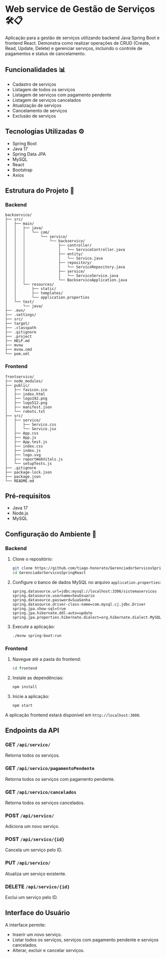 # Web service de Gestão de Serviços 🛠️📋

Aplicação para a gestão de serviços utilizando backend Java Spring Boot e frontend React. Demonstra como realizar operações de CRUD (Create, Read, Update, Delete) e gerenciar serviços, incluindo o controle de pagamentos e status de cancelamento.

## Funcionalidades 📊
- Cadastro de serviços
- Listagem de todos os serviços
- Listagem de serviços com pagamento pendente
- Listagem de serviços cancelados
- Atualização de serviços
- Cancelamento de serviços
- Exclusão de serviços

## Tecnologias Utilizadas ⚙️
- Spring Boot
- Java 17
- Spring Data JPA
- MySQL
- React
- Bootstrap
- Axios

## Estrutura do Projeto 📁

### Backend

```plaintext
backservico/
├── src/
│   ├── main/
│   │   ├── java/
│   │   │   └── com/
│   │   │       └── servico/
│   │   │           └── backservico/
│   │   │               ├── controller/
│   │   │               │   └── ServicoController.java
│   │   │               ├── entity/
│   │   │               │   └── Servico.java
│   │   │               ├── repository/
│   │   │               │   └── ServicoRepository.java
│   │   │               ├── service/
│   │   │               │   └── ServicoService.java
│   │   │               └── BackservicoApplication.java
│   │   └── resources/
│   │       ├── static/
│   │       ├── templates/
│   │       └── application.properties
│   └── test/
│       └── java/
├── .mvn/
├── .settings/
├── src/
├── target/
├── .classpath
├── .gitignore
├── .project
├── HELP.md
├── mvnw
├── mvnw.cmd
└── pom.xml
```

### Frontend

```plaintext
frontservico/
├── node_modules/
├── public/
│   ├── favicon.ico
│   ├── index.html
│   ├── logo192.png
│   ├── logo512.png
│   ├── manifest.json
│   └── robots.txt
├── src/
│   ├── servico/
│   │   ├── Servico.css
│   │   └── Servico.jsx
│   ├── App.css
│   ├── App.js
│   ├── App.test.js
│   ├── index.css
│   ├── index.js
│   ├── logo.svg
│   ├── reportWebVitals.js
│   └── setupTests.js
├── .gitignore
├── package-lock.json
├── package.json
└── README.md
```

## Pré-requisitos

- Java 17
- Node.js
- MySQL

## Configuração do Ambiente 🔧

### Backend

1. Clone o repositório:

    ```bash
    git clone https://github.com/tiago-honorato/GerenciadorServicosSpringReact.git
    cd GerenciadorServicosSpringReact
    ```

2. Configure o banco de dados MySQL no arquivo `application.properties`:

    ```properties
    spring.datasource.url=jdbc:mysql://localhost:3306/sistemaservicos
    spring.datasource.username=SeuUsuario
    spring.datasource.password=SuaSenha
    spring.datasource.driver-class-name=com.mysql.cj.jdbc.Driver
    spring.jpa.show-sql=true
    spring.jpa.hibernate.ddl-auto=update
    spring.jpa.properties.hibernate.dialect=org.hibernate.dialect.MySQLDialect
    ```

3. Execute a aplicação:

    ```bash
    ./mvnw spring-boot:run
    ```

### Frontend

1. Navegue até a pasta do frontend:

    ```bash
    cd frontend
    ```

2. Instale as dependências:

    ```bash
    npm install
    ```

3. Inicie a aplicação:

    ```bash
    npm start
    ```

A aplicação frontend estará disponível em `http://localhost:3000`.

## Endpoints da API

### GET `/api/servico/`
Retorna todos os serviços.

### GET `/api/servico/pagamentoPendente`
Retorna todos os serviços com pagamento pendente.

### GET `/api/servico/cancelados`
Retorna todos os serviços cancelados.

### POST `/api/servico/`
Adiciona um novo serviço.

### POST `/api/servico/{id}`
Cancela um serviço pelo ID.

### PUT `/api/servico/`
Atualiza um serviço existente.

### DELETE `/api/servico/{id}`
Exclui um serviço pelo ID.

## Interface do Usuário

A interface permite:

- Inserir um novo serviço.
- Listar todos os serviços, serviços com pagamento pendente e serviços cancelados.
- Alterar, excluir e cancelar serviços.
